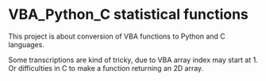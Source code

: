 # VBA_Python_C statistical functions

This project is about conversion of VBA functions to Python and C languages.

Some transcriptions are kind of tricky, due to VBA array index may start at 1. Or difficulties in C to make a function returning an 2D array.